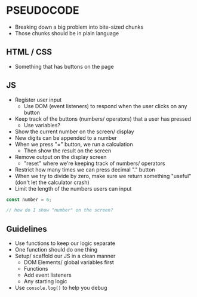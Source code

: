 # PSEUDOCODE

- Breaking down a big problem into bite-sized chunks
- Those chunks should be in plain language

## HTML / CSS

- Something that has buttons on the page

## JS

- Register user input
  - Use DOM (event listeners) to respond when the user clicks on any button
- Keep track of the buttons (numbers/ operators) that a user has pressed
  - Use variables?
- Show the current number on the screen/ display
- New digits can be appended to a number
- When we press "=" button, we run a calculation
  - Then show the result on the screen
- Remove output on the display screen
  - "reset" where we're keeping track of numbers/ operators
- Restrict how many times we can press decimal "." button
- When we try to divide by zero, make sure we return something "useful" (don't let the calculator crash)
- Limit the length of the numbers users can input

```js
const number = 6;

// how do I show "number" on the screen?
```

## Guidelines

- Use functions to keep our logic separate
- One function should do one thing
- Setup/ scaffold our JS in a clean manner
  - DOM Elements/ global variables first
  - Functions
  - Add event listeners
  - Any starting logic
- Use `console.log()` to help you debug
